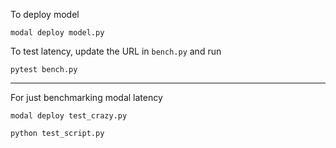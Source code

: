 To deploy model

```
modal deploy model.py
```

To test latency, update the URL in `bench.py` and run

```
pytest bench.py
```

------------------------

For just benchmarking modal latency

```
modal deploy test_crazy.py
```

```
python test_script.py
```